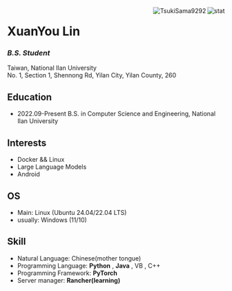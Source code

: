 <img align="right" src="https://github-readme-stats.vercel.app/api?username=TsukiSama9292&show_icons=true&theme=transparent&hide_title=true&hide_rank=true" alt="stat" />
<img align="right" src="https://komarev.com/ghpvc/?username=TsukiSama9292" alt="TsukiSama9292" />

# XuanYou Lin
### *B.S. Student*
Taiwan, National Ilan University  
No. 1, Section 1, Shennong Rd, Yilan City, Yilan County, 260
## Education
+ 2022.09-Present B.S. in Computer Science and Engineering, National Ilan University
## Interests
+ Docker && Linux
+ Large Language Models
+ Android
## OS
+ Main: Linux (Ubuntu 24.04/22.04 LTS)
+ usually: Windows (11/10) 
## Skill
+ Natural Language: Chinese(mother tongue)
+ Programming Language: **Python** , **Java** , VB , C++
+ Programming Framework: **PyTorch**
+ Server manager: **Rancher(learning)**
